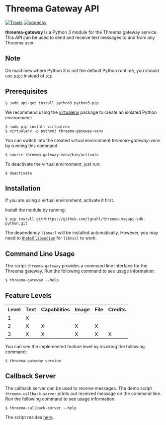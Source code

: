 # Threema Gateway API

[![Travis](https://travis-ci.org/lgrahl/threema-msgapi-sdk-python.svg?branch=master)](https://travis-ci.org/lgrahl/threema-msgapi-sdk-python)
[![codecov](https://codecov.io/gh/lgrahl/threema-msgapi-sdk-python/branch/master/graph/badge.svg)](https://codecov.io/gh/lgrahl/threema-msgapi-sdk-python)

**threema-gateway** is a Python 3 module for the Threema gateway service. This API can
be used to send and receive text messages to and from any Threema user.

## Note

On machines where Python 3 is not the default Python runtime, you should use
``pip3`` instead of ``pip``.

## Prerequisites

```
$ sudo apt-get install python3 python3-pip
```

We recommend using the [virtualenv](https://virtualenv.readthedocs.org/en/latest/)
package to create an isolated Python environment:

```
$ sudo pip install virtualenv
$ virtualenv -p python3 threema-gateway-venv
```

You can switch into the created virtual environment *threema-gateway-venv*
by running this command:

```
$ source threema-gateway-venv/bin/activate
```

To deactivate the virtual environment, just run:

```
$ deactivate
```

## Installation

If you are using a virtual environment, activate it first.

Install the module by running:

```
$ pip install git+https://github.com/lgrahl/threema-msgapi-sdk-python.git
```

The dependency ``libnacl`` will be installed automatically. However, you may need to
[install ``libsodium``](https://download.libsodium.org/doc/installation/index.html) for ``libnacl``
to work. 

## Command Line Usage

The script ``threema-gateway`` provides a command line interface for the Threema gateway.
Run the following command to see usage information:

```
$ threema-gateway --help
```

## Feature Levels

| Level | Text | Capabilities | Image | File | Credits |
|-------|------|--------------|-------|------|---------|
| 1     | X    |              |       |      |         |
| 2     | X    | X            | X     | X    |         |
| 3     | X    | X            | X     | X    | X       |

You can see the implemented feature level by invoking the following command:

```
$ threema-gateway version
```

## Callback Server

The callback server can be used to receive messages. The demo script
``threema-callback-server`` prints out received message on the command line. Run the
following command to see usage information.
 
```
$ threema-callback-server --help
```

The script resides [here](threema/gateway/bin/callback_server.py).
